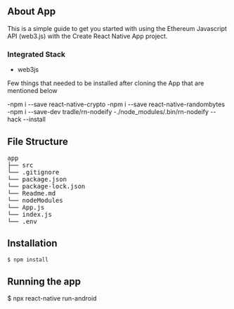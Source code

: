 ## About App

This is a simple guide to get you started with using the Ethereum Javascript API (web3.js) with the Create React Native App project.

### Integrated Stack

- web3js

Few things that needed to be installed after cloning the App that are mentioned below

-npm i --save react-native-crypto
-npm i --save react-native-randombytes
-npm i --save-dev tradle/rn-nodeify
-./node_modules/.bin/rn-nodeify --hack --install

## File Structure

<pre>
app    
├── src  
└── .gitignore  
└── package.json  
└── package-lock.json  
└── Readme.md  
└── nodeModules  
└── App.js  
└── index.js  
└── .env  
</pre>

## Installation

```bash
$ npm install
```

## Running the app

$ npx react-native run-android
